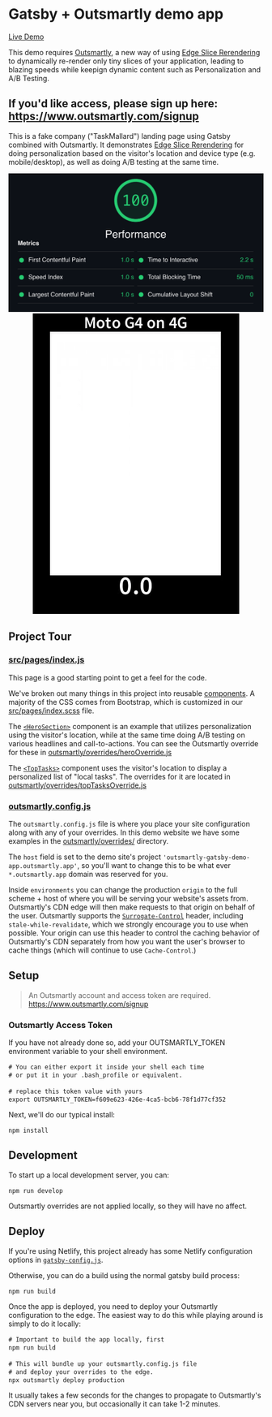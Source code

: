 # Gatsby + Outsmartly demo app

[Live Demo](https://outsmartly-gatsby-demo-app.outsmartly.app/)

This demo requires [Outsmartly](https://www.outsmartly.com/features), a new way of using [Edge Slice Rerendering](https://www.youtube.com/watch?v=W-tBI_n0m_w) to dynamically re-render only tiny slices of your application, leading to blazing speeds while keepign dynamic content such as Personalization and A/B Testing.

## If you'd like access, please sign up here: https://www.outsmartly.com/signup

This is a fake company ("TaskMallard") landing page using Gatsby combined with Outsmartly. It demonstrates [Edge Slice Rerendering](https://www.youtube.com/watch?v=W-tBI_n0m_w) for doing personalization based on the visitor's location and device type (e.g. mobile/desktop), as well as doing A/B testing at the same time.

<p align="center">
  <img src="docs/lighthouse.png" alt="Lighthouse scores">
  <img src="docs/webpagetest.gif" alt="WebPageTest.org video">
</p>

## Project Tour

### [src/pages/index.js](src/pages/index.js)

This page is a good starting point to get a feel for the code.

We've broken out many things in this project into reusable [components](src/components/). A majority of the CSS comes from Bootstrap, which is customized in our [src/pages/index.scss](src/pages/index.scss) file.

The [`<HeroSection>`](src/components/HeroSection.js) component is an example that utilizes personalization using the visitor's location, while at the same time doing A/B testing on various headlines and call-to-actions. You can see the Outsmartly override for these in [outsmartly/overrides/heroOverride.js](outsmartly/overrides/heroOverride.js)

The [`<TopTasks>`](src/components/TopTasks.js) component uses the visitor's location to display a personalized list of "local tasks". The overrides for it are located in [outsmartly/overrides/topTasksOverride.js](outsmartly/overrides/topTasksOverride.js)

### [outsmartly.config.js](outsmartly.config.js)

The `outsmartly.config.js` file is where you place your site configuration along with any of your overrides. In this demo website we have some examples in the [outsmartly/overrides/](outsmartly/overrides/) directory.

The `host` field is set to the demo site's project `'outsmartly-gatsby-demo-app.outsmartly.app'`, so you'll want to change this to be what ever `*.outsmartly.app` domain was reserved for you.

Inside `environments` you can change the production `origin` to the full scheme + host of where you will be serving your website's assets from. Outsmartly's CDN edge will then make requests to that origin on behalf of the user. Outsmartly supports the [`Surrogate-Control`](https://www.w3.org/TR/edge-arch/#:~:text=2.2%20Surrogate-Control%20Header) header, including `stale-while-revalidate`, which we strongly encourage you to use when possible. Your origin can use this header to control the caching behavior of Outsmartly's CDN separately from how you want the user's browser to cache things (which will continue to use `Cache-Control`.)

## Setup

> An Outsmartly account and access token are required.
> https://www.outsmartly.com/signup

### Outsmartly Access Token

If you have not already done so, add your OUTSMARTLY_TOKEN environment variable to your shell environment.

```shell
# You can either export it inside your shell each time
# or put it in your .bash_profile or equivalent.

# replace this token value with yours
export OUTSMARTLY_TOKEN=f609e623-426e-4ca5-bcb6-78f1d77cf352
```

Next, we'll do our typical install:

```shell
npm install
```

## Development

To start up a local development server, you can:

```shell
npm run develop
```

Outsmartly overrides are not applied locally, so they will have no affect.

## Deploy

If you're using Netlify, this project already has some Netlify configuration options in [`gatsby-config.js`](gatsby-config.js).

Otherwise, you can do a build using the normal gatsby build process:

```shell
npm run build
```

Once the app is deployed, you need to deploy your Outsmartly configuration to the edge. The easiest way to do this while playing around is simply to do it locally:

```shell
# Important to build the app locally, first
npm run build

# This will bundle up your outsmartly.config.js file
# and deploy your overrides to the edge.
npx outsmartly deploy production
```

It usually takes a few seconds for the changes to propagate to Outsmartly's CDN servers near you, but occasionally it can take 1-2 minutes.
